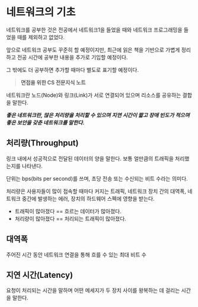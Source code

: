# 네트워크의 기초
네트워크를 공부한 것은 전공에서 네트워크1을 들었을 때와 네트워크 프로그래밍을 들었을 때를 제외하고 없었다.

앞으로 네트워크 공부도 꾸준히 할 예정이지만, 최근에 읽은 책을 기반으로 가볍게 정리하고 전공 시간에 공부한 내용을 추가로 기입할 예정이다.

그 밖에도 더 공부하면 추가할 때마다 별도로 표기할 예정이다.

> **면접을 위한 CS 전문지식 노트**

네트워크란 노드(Node)와 링크(Link)가 서로 연결되어 있으며 리소스를 공유하는 결합을 말한다.

***좋은 네트워크란, 많은 처리량을 처리할 수 있으며 지연 시간이 짧고 장애 빈도가 적으며 좋은 보안을 갖춘 네트워크를 말한다.***

## 처리량(Throughput)
링크 내에서 성공적으로 전달된 데이터의 양을 말한다. 보통 얼만큼의 트래픽을 처리했는지를 나타낸다.

단위는 bps(bits per second)를 쓰며, 초당 전송 또는 수신되는 비트 수라는 의미다.

처리량은 사용자들이 많이 접속할 때마다 커지는 트래픽, 네트워크 장치 간의 대역폭, 네트워크 중간에 발생하는 에러, 장치의 하드웨어 스펙에 영향을 받는다.

- 트래픽이 많아졌다 == 흐르는 데이터가 많아졌다.
- 처리량이 많아졌다 == 처리되는 트래픽이 많아졌다.

## 대역폭
주어진 시간 동안 네트워크 연결을 통해 흐를 수 있는 최대 비트 수

## 지연 시간(Latency)
요청이 처리되는 시간을 말하며 어떤 메세지가 두 장치 사이를 왕복하는 데 걸리는 시간을 말한다.
